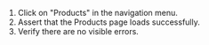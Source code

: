 1. Click on "Products" in the navigation menu.
2. Assert that the Products page loads successfully.
3. Verify there are no visible errors.